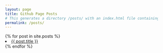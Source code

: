 ```yaml
---
layout: page
title: Github Page Posts
# This generates a directory /posts/ with an index.html file containing the html output from the for loop below, which list all the files in _posts
permalink: /posts/
---
```


<div class="posts-index">
	{% for post in site.posts %}
		<li>
			<a href="{{ post.url | prepend: site.baseurl }}">{{ post.title }}</a>
		</li>
	{% endfor %}
</div>
